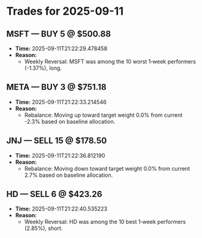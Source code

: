 # Trades for 2025-09-11

## MSFT — BUY 5 @ $500.88
- **Time:** 2025-09-11T21:22:29.478458
- **Reason:**
  - Weekly Reversal: MSFT was among the 10 worst 1‑week performers (-1.37%), long.

## META — BUY 3 @ $751.18
- **Time:** 2025-09-11T21:22:33.214546
- **Reason:**
  - Rebalance: Moving up toward target weight 0.0% from current -2.3% based on baseline allocation.

## JNJ — SELL 15 @ $178.50
- **Time:** 2025-09-11T21:22:36.812190
- **Reason:**
  - Rebalance: Moving down toward target weight 0.0% from current 2.7% based on baseline allocation.

## HD — SELL 6 @ $423.26
- **Time:** 2025-09-11T21:22:40.535223
- **Reason:**
  - Weekly Reversal: HD was among the 10 best 1‑week performers (2.85%), short.

